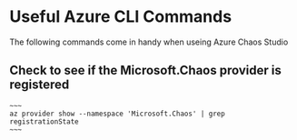 # Useful Azure CLI Commands
The following commands come in handy when useing Azure Chaos Studio

## Check to see if the Microsoft.Chaos provider is registered ##
    ~~~
    az provider show --namespace 'Microsoft.Chaos' | grep registrationState
    ~~~
    
    
